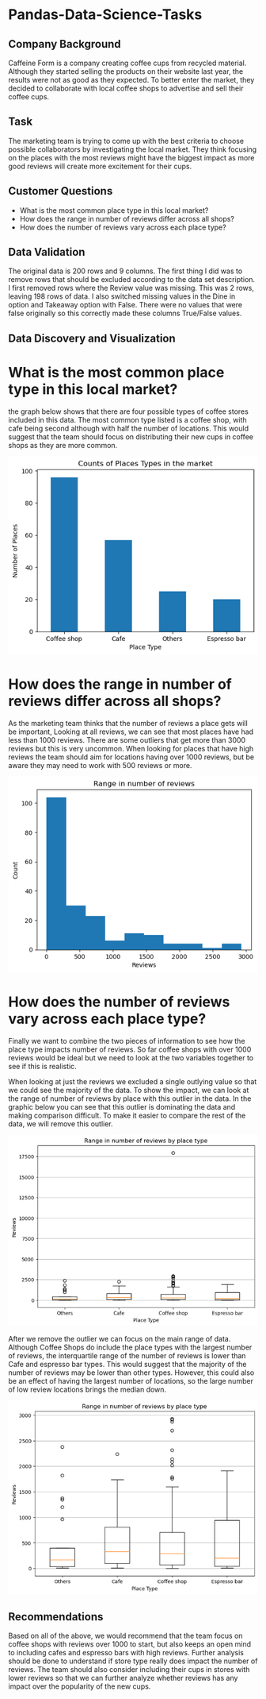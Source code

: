 # Pandas-Data-Science-Tasks

## Company Background

Caffeine Form is a company creating coffee cups from recycled material. Although they
started selling the products on their website last year, the results were not as good as they
expected. To better enter the market, they decided to collaborate with local coffee shops to
advertise and sell their coffee cups.

## Task

The marketing team is trying to come up with the best criteria to choose possible
collaborators by investigating the local market. They think focusing on the places with the
most reviews might have the biggest impact as more good reviews will create more
excitement for their cups.

## Customer Questions
* What is the most common place type in this local market?
* How does the range in number of reviews differ across all shops?
* How does the number of reviews vary across each place type?

## Data Validation
The original data is 200 rows and 9 columns. The first thing I did was to remove rows that should be excluded according to the data set description. I first removed rows where the Review value was missing. This was 2 rows, leaving 198 rows of data. I also switched missing values in the Dine in option and Takeaway option with False. There were no values that were false originally so this correctly made these columns True/False values.

## Data Discovery and Visualization

# What is the most common place type in this local market?

the graph below shows that there are four possible types of coffee stores included in this data. The most common type listed is a coffee shop, with cafe being second although with half the number of locations. This would suggest that the team should focus on distributing their new cups in coffee shops as they are more common.

![alt text](https://github.com/Msingisi/Pandas-Data-Science-Tasks/blob/main/images/place_types.png)

# How does the range in number of reviews differ across all shops?

As the marketing team thinks that the number of reviews a place gets will be important, Looking at all reviews, we can see that most places have had less than 1000 reviews. There are some outliers that get more than 3000 reviews but this is very uncommon. When looking for places that have high reviews the team should aim for locations having over 1000 reviews, but be aware they may need to work with 500 reviews or more.

![alt text](https://github.com/Msingisi/Pandas-Data-Science-Tasks/blob/main/images/%23%20of%20reviews.png)

# How does the number of reviews vary across each place type?

Finally we want to combine the two pieces of information to see how the place type impacts number of reviews. So far coffee shops with over 1000 reviews would be ideal but we need to look at the two variables together to see if this is realistic.

When looking at just the reviews we excluded a single outlying value so that we could see the majority of the data. To show the impact, we can look at the range of number of reviews by place with this outlier in the data. In the graphic below you can see that this outlier is dominating the data and making comparison difficult. To make it easier to compare the rest of the data, we will remove this outlier.

![alt text](https://github.com/Msingisi/Pandas-Data-Science-Tasks/blob/main/images/plot_place_types.png)

After we remove the outlier we can focus on the main range of data. Although Coffee Shops do include the place types with the largest number of reviews, the interquartile range of the number of reviews is lower than Cafe and espresso bar types. This would suggest that the majority of the number of reviews may be lower than other types. However, this could also be an effect of having the largest number of locations, so the large number of low review locations brings the median down.

![alt text](https://github.com/Msingisi/Pandas-Data-Science-Tasks/blob/main/images/pllot_place_types_outliers.png)

## Recommendations

Based on all of the above, we would recommend that the team focus on coffee shops with reviews over 1000 to start, but also keeps an open mind to including cafes and espresso bars with high reviews. Further analysis should be done to understand if store type really does impact the number of reviews. The team should also consider including their cups in stores with lower reviews so that we can further analyze whether reviews has any impact over the popularity of the new cups.





